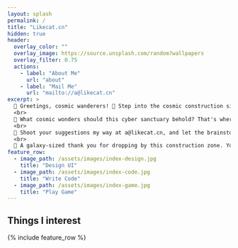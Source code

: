 ```yaml
---
layout: splash
permalink: /
title: "Likecat.cn"
hidden: true
header:
  overlay_color: ""
  overlay_image: https://source.unsplash.com/random?wallpapers
  overlay_filter: 0.75
  actions:
    - label: "About Me"
      url: "about"
    - label: "Mail Me"
      url: "mailto://a@likecat.cn"
excerpt: >
  🚀 Greetings, cosmic wanderers! 🌌 Step into the cosmic construction site of my upcoming personal website – a digital universe in the making! 🌐 Currently, it's a canvas waiting for strokes of creativity and your stellar suggestions.<br>
  <br>
  🌟 What cosmic wonders should this cyber sanctuary behold? That's where you come in! Your ingenious ideas can turn this digital playground into a constellation of captivating experiences – be it interactive marvels, mind-bending graphics, or a dedicated space for the weirdest cat videos in the cosmos.<br>
  <br>
  📧 Shoot your suggestions my way at a@likecat.cn, and let the brainstorming cosmic energy flow! Your imagination might just be the nebula that sparks this website's celestial transformation. 🎨💡<br>
  <br>
  🙏 A galaxy-sized thank you for dropping by this construction zone. Your virtual hard hat and imaginative contributions are the stardust that propels this project forward! Brace yourself for the cosmic reveal – it's bound to be legendary! 🚧✨
feature_row:
  - image_path: /assets/images/index-design.jpg
    title: "Design UI"
  - image_path: /assets/images/index-code.jpg
    title: "Write Code"
  - image_path: /assets/images/index-game.jpg
    title: "Play Game"
---
```


## Things I interest

{% include feature_row %}
